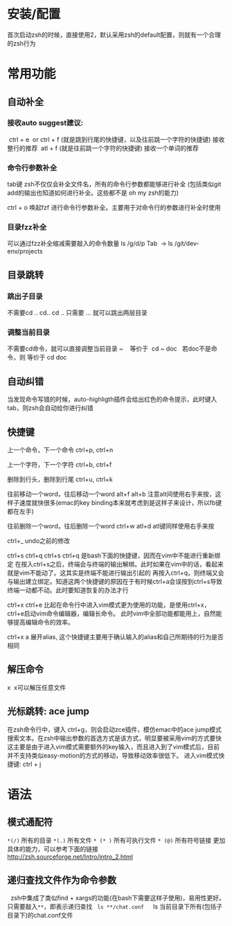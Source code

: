 # 安装/配置
首次启动zsh的时候，直接使用2，默认采用zsh的default配置，则就有一个合理的zsh行为

# 常用功能
## 自动补全
### 接收auto suggest建议:
 ctrl + e  or ctrl + f (就是跳到行尾的快捷键，以及往前跳一个字符的快捷键) 接收整行的推荐
 atl + f (就是往前跳一个字符的快捷键) 接收一个单词的推荐

### 命令行参数补全
tab键
zsh不仅仅会补全文件名，所有的命令行参数都能够进行补全 (包括类似git add的输出也知道如何进行补全。这些都不是 oh my zsh的能力)

ctrl + o
唤起fzf 进行命令行参数补全。主要用于对命令行的参数进行补全时使用

### 目录fzz补全
 可以通过fzz补全缩减需要敲入的命令数量
 ls /g/d/p Tab  → ls /git/dev-env/projects

## 目录跳转
### 跳出子目录
不需要cd .. cd.. cd ..
只需要 ... 就可以跳出两层目录

### 调整当前目录
不需要cd命令，就可以直接调整当前目录
~    等价于  cd ~
doc   若doc不是命令，则 等价于 cd doc  

## 自动纠错
 当发现命令写错的时候，auto-highligth插件会给出红色的命令提示，此时键入tab，则zsh会自动给你进行纠错

## 快捷键 
上一个命令，下一个命令
ctrl+p, ctrl+n

上一个字符，下一个字符
ctrl+b, ctrl+f

删除到行头，删除到行尾
ctrl+u, ctrl+k

往前移动一个word，往后移动一个word
alt+f alt+b
注意alt间使用右手来按，这样子速度就快很多(emac的key binding本来就考虑到是这样子来设计，所以fb键都在左手)

往前删除一个word，往后删除一个word
ctrl+w atl+d
atl键同样使用右手来按

ctrl+_ undo之前的修改

ctrl+s ctrl+q
ctrl+s ctrl+q 是bash下面的快捷键，因而在vim中不能进行重新绑定
在按入ctrl+s之后，终端会与终端的输出解绑。此时如果在vim中的话，看起来就是vim不能动了。这其实是终端不能进行输出引起的
再按入ctrl+q，则终端又会与输出建立绑定。知道这两个快捷键的原因在于有时候ctrl+a会误按到ctrl+s导致终端一动都不动。此时要知道恢复的办法才行

ctrl+x ctrl+e
比起在命令行中进入vim模式更为使用的功能，是使用ctrl+x，ctrl+e启动vim命令编辑器，编辑长命令。
此时vim中全部功能都能用上，自然能够提高编辑命令的效率。

ctrl+x a
展开alias, 这个快捷键主要用于确认输入的alias和自己所期待的行为是否相同

## 解压命令
x  x可以解压任意文件

## 光标跳转: ace jump
在zsh命令行中，键入 ctrl+g，则会启动zce插件，模仿emac中的ace jump模式搜索文本。在zsh中输出参数的首选方式是该方式，明显要被采用vim的方式要快
这主要是由于进入vim模式需要额外的key输入，而且进入到了vim模式后，目前并不支持类似easy-motion的方式的移动，导致移动效率很低下。
进入vim模式快捷键: ctrl + j

# 语法
## 模式通配符
`*(/)` 所有的目录
`*(.)` 所有文件
`* (* )` 所有可执行文件
`* (@)` 所有符号链接
更加具体的能力，可以参考下面的链接
http://zsh.sourceforge.net/Intro/intro_2.html

## 递归查找文件作为命令参数
  zsh中集成了类似find + xargs的功能(在bash下需要这样子使用)，易用性更好。只需要敲入`**`，即表示递归查找
  `ls **/chat.conf   `ls 当前目录下所有(包括子目录下)的chat.conf文件

